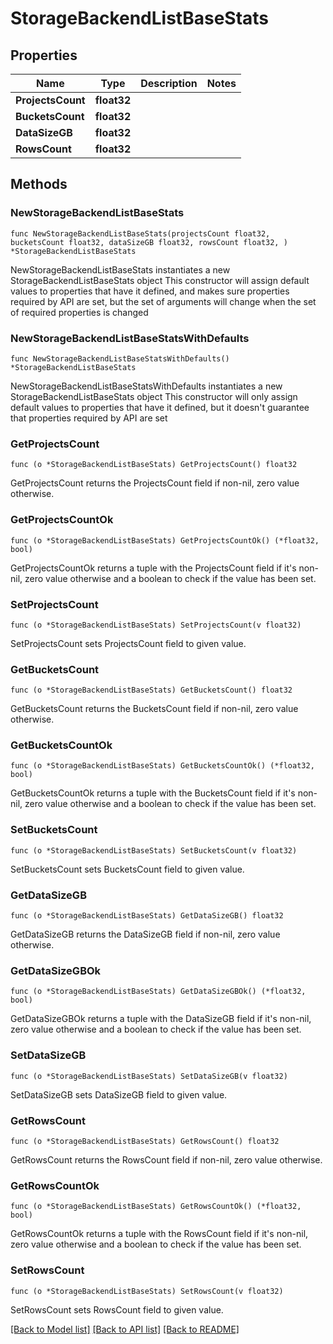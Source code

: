 # StorageBackendListBaseStats

## Properties

Name | Type | Description | Notes
------------ | ------------- | ------------- | -------------
**ProjectsCount** | **float32** |  | 
**BucketsCount** | **float32** |  | 
**DataSizeGB** | **float32** |  | 
**RowsCount** | **float32** |  | 

## Methods

### NewStorageBackendListBaseStats

`func NewStorageBackendListBaseStats(projectsCount float32, bucketsCount float32, dataSizeGB float32, rowsCount float32, ) *StorageBackendListBaseStats`

NewStorageBackendListBaseStats instantiates a new StorageBackendListBaseStats object
This constructor will assign default values to properties that have it defined,
and makes sure properties required by API are set, but the set of arguments
will change when the set of required properties is changed

### NewStorageBackendListBaseStatsWithDefaults

`func NewStorageBackendListBaseStatsWithDefaults() *StorageBackendListBaseStats`

NewStorageBackendListBaseStatsWithDefaults instantiates a new StorageBackendListBaseStats object
This constructor will only assign default values to properties that have it defined,
but it doesn't guarantee that properties required by API are set

### GetProjectsCount

`func (o *StorageBackendListBaseStats) GetProjectsCount() float32`

GetProjectsCount returns the ProjectsCount field if non-nil, zero value otherwise.

### GetProjectsCountOk

`func (o *StorageBackendListBaseStats) GetProjectsCountOk() (*float32, bool)`

GetProjectsCountOk returns a tuple with the ProjectsCount field if it's non-nil, zero value otherwise
and a boolean to check if the value has been set.

### SetProjectsCount

`func (o *StorageBackendListBaseStats) SetProjectsCount(v float32)`

SetProjectsCount sets ProjectsCount field to given value.


### GetBucketsCount

`func (o *StorageBackendListBaseStats) GetBucketsCount() float32`

GetBucketsCount returns the BucketsCount field if non-nil, zero value otherwise.

### GetBucketsCountOk

`func (o *StorageBackendListBaseStats) GetBucketsCountOk() (*float32, bool)`

GetBucketsCountOk returns a tuple with the BucketsCount field if it's non-nil, zero value otherwise
and a boolean to check if the value has been set.

### SetBucketsCount

`func (o *StorageBackendListBaseStats) SetBucketsCount(v float32)`

SetBucketsCount sets BucketsCount field to given value.


### GetDataSizeGB

`func (o *StorageBackendListBaseStats) GetDataSizeGB() float32`

GetDataSizeGB returns the DataSizeGB field if non-nil, zero value otherwise.

### GetDataSizeGBOk

`func (o *StorageBackendListBaseStats) GetDataSizeGBOk() (*float32, bool)`

GetDataSizeGBOk returns a tuple with the DataSizeGB field if it's non-nil, zero value otherwise
and a boolean to check if the value has been set.

### SetDataSizeGB

`func (o *StorageBackendListBaseStats) SetDataSizeGB(v float32)`

SetDataSizeGB sets DataSizeGB field to given value.


### GetRowsCount

`func (o *StorageBackendListBaseStats) GetRowsCount() float32`

GetRowsCount returns the RowsCount field if non-nil, zero value otherwise.

### GetRowsCountOk

`func (o *StorageBackendListBaseStats) GetRowsCountOk() (*float32, bool)`

GetRowsCountOk returns a tuple with the RowsCount field if it's non-nil, zero value otherwise
and a boolean to check if the value has been set.

### SetRowsCount

`func (o *StorageBackendListBaseStats) SetRowsCount(v float32)`

SetRowsCount sets RowsCount field to given value.



[[Back to Model list]](../README.md#documentation-for-models) [[Back to API list]](../README.md#documentation-for-api-endpoints) [[Back to README]](../README.md)


